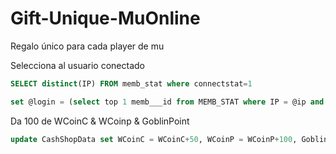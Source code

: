 # Gift-Unique-MuOnline
Regalo único para cada player de mu


Selecciona al usuario conectado
```sql
SELECT distinct(IP) FROM memb_stat where connectstat=1
```

```sql
set @login = (select top 1 memb___id from MEMB_STAT where IP = @ip and ConnectStat=1)
```

Da 100 de WCoinC & WCoinp & GoblinPoint
```sql
update CashShopData set WCoinC = WCoinC+50, WCoinP = WCoinP+100, GoblinPoint = GoblinPoint+100 where AccountID = @login
```
